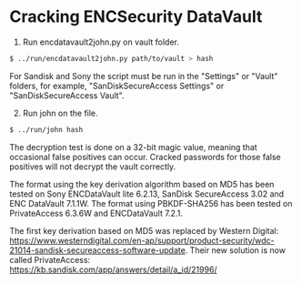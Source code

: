 Cracking ENCSecurity DataVault
==============================

1. Run encdatavault2john.py on vault folder.

```bash
$ ../run/encdatavault2john.py path/to/vault > hash
```

For Sandisk and Sony the script must be run in the "Settings" or "Vault" folders, for example,
"SanDiskSecureAccess Settings" or "SanDiskSecureAccess Vault".

2. Run john on the file.

```bash
$ ../run/john hash
```

The decryption test is done on a 32-bit magic value, meaning that occasional
false positives can occur. Cracked passwords for those false positives will not
decrypt the vault correctly.

The format using the key derivation algorithm based on MD5 has been tested on
Sony ENCDataVault lite 6.2.13, SanDisk SecureAccess 3.02 and ENC DataVault
7.1.1W. The format using PBKDF-SHA256 has been tested on PrivateAccess 6.3.6W
and ENCDataVault 7.2.1.

The first key derivation based on MD5 was replaced by Western Digital:
https://www.westerndigital.com/en-ap/support/product-security/wdc-21014-sandisk-secureaccess-software-update.
Their new solution is now called PrivateAccess:
https://kb.sandisk.com/app/answers/detail/a_id/21996/
